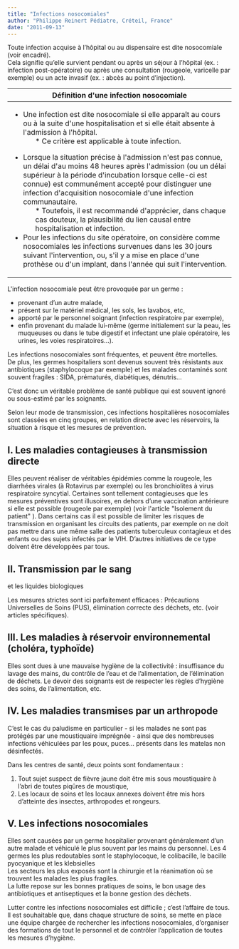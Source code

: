 ```yaml
---
title: "Infections nosocomiales"
author: "Philippe Reinert Pédiatre, Créteil, France"
date: "2011-09-13"
---
```


<div class="teaser"><p>Toute infection acquise à l’hôpital ou au dispensaire est dite nosocomiale (voir encadré).<br />
Cela signifie qu’elle survient pendant ou après un séjour à l’hôpital (ex. : infection post-opératoire) ou après une consultation (rougeole, varicelle par exemple) ou un acte invasif (ex. : abcès au point d’injection).</p></div>

<table>

<thead>

<tr>

<th scope="col">Définition d'une infection nosocomiale</th>

</tr>

</thead>

<tbody>

<tr>

<td><ul><li>Une infection est dite nosocomiale si elle apparaît au cours ou à la suite d'une hospitalisation et si elle était absente à l'admission à l'hôpital.<ul>*   Ce critère est applicable à toute infection.</ul></li></ul><ul><li>Lorsque la situation précise à l'admission n'est pas connue, un délai d'au moins 48 heures après l'admission (ou un délai supérieur à la période d'incubation lorsque celle-ci est connue) est communément accepté pour distinguer une infection d'acquisition nosocomiale d'une infection communautaire.<ul>*   Toutefois, il est recommandé d'apprécier, dans chaque cas douteux, la plausibilité du lien causal entre hospitalisation et infection.</ul></li><li>Pour les infections du site opératoire, on considère comme nosocomiales les infections survenues dans les 30 jours suivant l'intervention, ou, s'il y a mise en place d'une prothèse ou d'un implant, dans l'année qui suit l'intervention.</li></ul></td>

</tr>

</tbody>

</table>

L'infection nosocomiale peut être provoquée par un germe :

- provenant d’un autre malade,
- présent sur le matériel médical, les sols, les lavabos, etc,
- apporté par le personnel soignant (infection respiratoire par exemple),
- enfin provenant du malade lui-même (germe initialement sur la peau, les muqueuses ou dans le tube digestif et infectant une plaie opératoire, les urines, les voies respiratoires…).

Les infections nosocomiales sont fréquentes, et peuvent être mortelles.  
De plus, les germes hospitaliers sont devenus souvent très résistants aux antibiotiques (staphylocoque par exemple) et les malades contaminés sont souvent fragiles : SIDA, prématurés, diabétiques, dénutris…

C’est donc un véritable problème de santé publique qui est souvent ignoré ou sous-estimé par les soignants.

Selon leur mode de transmission, ces infections hospitalières nosocomiales sont classées en cinq groupes, en relation directe avec les réservoirs, la situation à risque et les mesures de prévention.

## I. Les maladies contagieuses à transmission directe

Elles peuvent réaliser de véritables épidémies comme la rougeole, les diarrhées virales (à Rotavirus par exemple) ou les bronchiolites à virus respiratoire syncytial. Certaines sont tellement contagieuses que les mesures préventives sont illusoires, en dehors d’une vaccination antérieure si elle est possible (rougeole par exemple) (voir l'article "Isolement du patient" ). Dans certains cas il est possible de limiter les risques de transmission en organisant les circuits des patients, par exemple on ne doit pas mettre dans une même salle des patients tuberculeux contagieux et des enfants ou des sujets infectés par le VIH. D’autres initiatives de ce type doivent être développées par tous.

## II. Transmission par le sang

et les liquides biologiques

Les mesures strictes sont ici parfaitement efficaces : Précautions Universelles de Soins (PUS), élimination correcte des déchets, etc. (voir articles spécifiques).

## III. Les maladies à réservoir environnemental (choléra, typhoïde)

Elles sont dues à une mauvaise hygiène de la collectivité : insuffisance du lavage des mains, du contrôle de l’eau et de l’alimentation, de l’élimination de déchets. Le devoir des soignants est de respecter les règles d’hygiène des soins, de l’alimentation, etc.

## IV. Les maladies transmises par un arthropode

C’est le cas du paludisme en particulier - si les malades ne sont pas protégés par une moustiquaire imprégnée - ainsi que des nombreuses infections véhiculées par les poux, puces… présents dans les matelas non désinfectés.

Dans les centres de santé, deux points sont fondamentaux :

1.  Tout sujet suspect de fièvre jaune doit être mis sous moustiquaire à l’abri de toutes piqûres de moustique,
2.  Les locaux de soins et les locaux annexes doivent être mis hors d’atteinte des insectes, arthropodes et rongeurs.

## V. Les infections nosocomiales

Elles sont causées par un germe hospitalier provenant généralement d’un autre malade et véhiculé le plus souvent par les mains du personnel. Les 4 germes les plus redoutables sont le staphylocoque, le colibacille, le bacille pyocyanique et les klebsielles  
Les secteurs les plus exposés sont la chirurgie et la réanimation où se trouvent les malades les plus fragiles.  
La lutte repose sur les bonnes pratiques de soins, le bon usage des antibiotiques et antiseptiques et la bonne gestion des déchets.

Lutter contre les infections nosocomiales est difficile ; c’est l’affaire de tous. Il est souhaitable que, dans chaque structure de soins, se mette en place une équipe chargée de rechercher les infections nosocomiales, d’organiser des formations de tout le personnel et de contrôler l’application de toutes les mesures d’hygiène.
